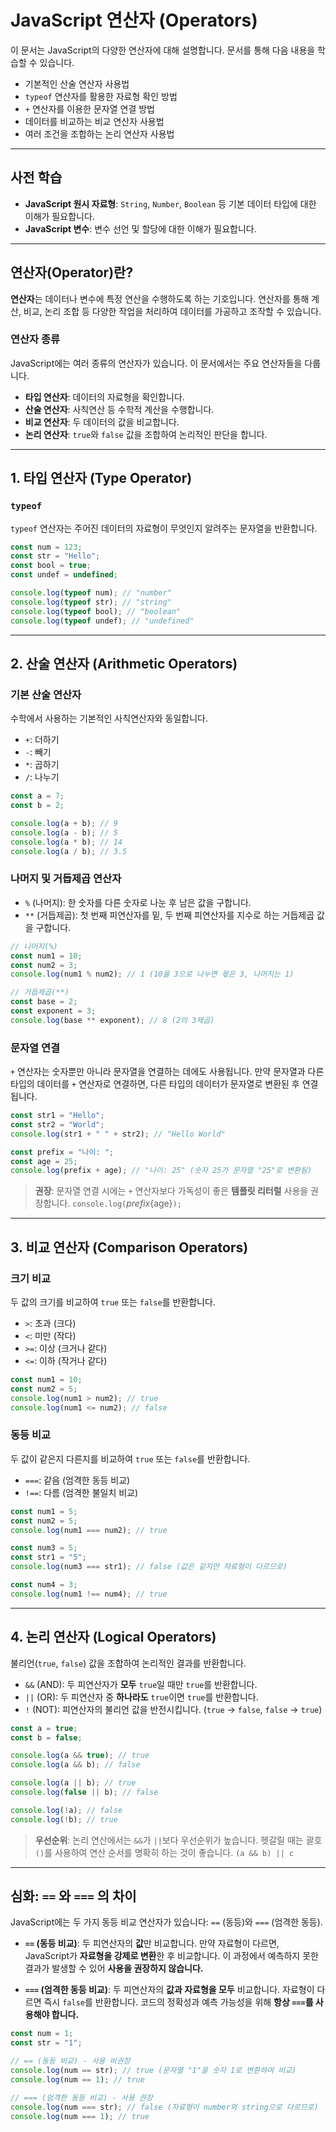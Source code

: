 # JavaScript 연산자 (Operators)

이 문서는 JavaScript의 다양한 연산자에 대해 설명합니다. 문서를 통해 다음 내용을 학습할 수 있습니다.

- 기본적인 산술 연산자 사용법
- `typeof` 연산자를 활용한 자료형 확인 방법
- `+` 연산자를 이용한 문자열 연결 방법
- 데이터를 비교하는 비교 연산자 사용법
- 여러 조건을 조합하는 논리 연산자 사용법

---

## 사전 학습

- **JavaScript 원시 자료형**: `String`, `Number`, `Boolean` 등 기본 데이터 타입에 대한 이해가 필요합니다.
- **JavaScript 변수**: 변수 선언 및 할당에 대한 이해가 필요합니다.

---

## 연산자(Operator)란?

**연산자**는 데이터나 변수에 특정 연산을 수행하도록 하는 기호입니다. 연산자를 통해 계산, 비교, 논리 조합 등 다양한 작업을 처리하여 데이터를 가공하고 조작할 수 있습니다.

### 연산자 종류

JavaScript에는 여러 종류의 연산자가 있습니다. 이 문서에서는 주요 연산자들을 다룹니다.

- **타입 연산자**: 데이터의 자료형을 확인합니다.
- **산술 연산자**: 사칙연산 등 수학적 계산을 수행합니다.
- **비교 연산자**: 두 데이터의 값을 비교합니다.
- **논리 연산자**: `true`와 `false` 값을 조합하여 논리적인 판단을 합니다.

---

## 1. 타입 연산자 (Type Operator)

### `typeof`

`typeof` 연산자는 주어진 데이터의 자료형이 무엇인지 알려주는 문자열을 반환합니다.

```javascript
const num = 123;
const str = "Hello";
const bool = true;
const undef = undefined;

console.log(typeof num); // "number"
console.log(typeof str); // "string"
console.log(typeof bool); // "boolean"
console.log(typeof undef); // "undefined"
```

---

## 2. 산술 연산자 (Arithmetic Operators)

### 기본 산술 연산자

수학에서 사용하는 기본적인 사칙연산자와 동일합니다.

- `+`: 더하기
- `-`: 빼기
- `*`: 곱하기
- `/`: 나누기

```javascript
const a = 7;
const b = 2;

console.log(a + b); // 9
console.log(a - b); // 5
console.log(a * b); // 14
console.log(a / b); // 3.5
```

### 나머지 및 거듭제곱 연산자

- `%` (나머지): 한 숫자를 다른 숫자로 나눈 후 남은 값을 구합니다.
- `**` (거듭제곱): 첫 번째 피연산자를 밑, 두 번째 피연산자를 지수로 하는 거듭제곱 값을 구합니다.

```javascript
// 나머지(%)
const num1 = 10;
const num2 = 3;
console.log(num1 % num2); // 1 (10을 3으로 나누면 몫은 3, 나머지는 1)

// 거듭제곱(**)
const base = 2;
const exponent = 3;
console.log(base ** exponent); // 8 (2의 3제곱)
```

### 문자열 연결

`+` 연산자는 숫자뿐만 아니라 문자열을 연결하는 데에도 사용됩니다. 만약 문자열과 다른 타입의 데이터를 `+` 연산자로 연결하면, 다른 타입의 데이터가 문자열로 변환된 후 연결됩니다.

```javascript
const str1 = "Hello";
const str2 = "World";
console.log(str1 + " " + str2); // "Hello World"

const prefix = "나이: ";
const age = 25;
console.log(prefix + age); // "나이: 25" (숫자 25가 문자열 "25"로 변환됨)
```

> **권장**: 문자열 연결 시에는 `+` 연산자보다 가독성이 좋은 **템플릿 리터럴** 사용을 권장합니다.
> `console.log(`${prefix}${age}`);`

---

## 3. 비교 연산자 (Comparison Operators)

### 크기 비교

두 값의 크기를 비교하여 `true` 또는 `false`를 반환합니다.

- `>`: 초과 (크다)
- `<`: 미만 (작다)
- `>=`: 이상 (크거나 같다)
- `<=`: 이하 (작거나 같다)

```javascript
const num1 = 10;
const num2 = 5;
console.log(num1 > num2); // true
console.log(num1 <= num2); // false
```

### 동등 비교

두 값이 같은지 다른지를 비교하여 `true` 또는 `false`를 반환합니다.

- `===`: 같음 (엄격한 동등 비교)
- `!==`: 다름 (엄격한 불일치 비교)

```javascript
const num1 = 5;
const num2 = 5;
console.log(num1 === num2); // true

const num3 = 5;
const str1 = "5";
console.log(num3 === str1); // false (값은 같지만 자료형이 다르므로)

const num4 = 3;
console.log(num1 !== num4); // true
```

---

## 4. 논리 연산자 (Logical Operators)

불리언(`true`, `false`) 값을 조합하여 논리적인 결과를 반환합니다.

- `&&` (AND): 두 피연산자가 **모두** `true`일 때만 `true`를 반환합니다.
- `||` (OR): 두 피연산자 중 **하나라도** `true`이면 `true`를 반환합니다.
- `!` (NOT): 피연산자의 불리언 값을 반전시킵니다. (`true` -> `false`, `false` -> `true`)

```javascript
const a = true;
const b = false;

console.log(a && true); // true
console.log(a && b); // false

console.log(a || b); // true
console.log(false || b); // false

console.log(!a); // false
console.log(!b); // true
```

> **우선순위**: 논리 연산에서는 `&&`가 `||`보다 우선순위가 높습니다. 헷갈릴 때는 괄호 `()`를 사용하여 연산 순서를 명확히 하는 것이 좋습니다.
> `(a && b) || c`

---

## 심화: `==` 와 `===` 의 차이

JavaScript에는 두 가지 동등 비교 연산자가 있습니다: `==` (동등)와 `===` (엄격한 동등).

- **`==` (동등 비교)**: 두 피연산자의 **값**만 비교합니다. 만약 자료형이 다르면, JavaScript가 **자료형을 강제로 변환**한 후 비교합니다. 이 과정에서 예측하지 못한 결과가 발생할 수 있어 **사용을 권장하지 않습니다.**

- **`===` (엄격한 동등 비교)**: 두 피연산자의 **값과 자료형을 모두** 비교합니다. 자료형이 다르면 즉시 `false`를 반환합니다. 코드의 정확성과 예측 가능성을 위해 **항상 `===`를 사용해야 합니다.**

```javascript
const num = 1;
const str = "1";

// == (동등 비교) - 사용 비권장
console.log(num == str); // true (문자열 "1"을 숫자 1로 변환하여 비교)
console.log(num == 1); // true

// === (엄격한 동등 비교) - 사용 권장
console.log(num === str); // false (자료형이 number와 string으로 다르므로)
console.log(num === 1); // true
```
